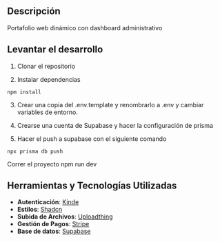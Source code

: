 ## Descripción

Portafolio web dinámico con dashboard administrativo

## Levantar el desarrollo

1. Clonar el repositorio

2. Instalar dependencias

```
npm install
```

3. Crear una copia del .env.template y renombrarlo a .env y cambiar variables de entorno.

4. Crearse una cuenta de Supabase y hacer la configuración de prisma

5. Hacer el push a supabase con el siguiente comando

```
npx prisma db push
```

Correr el proyecto
npm run dev

## Herramientas y Tecnologías Utilizadas

- **Autenticación**: [Kinde](https://app.kinde.com/auth/cx/_:nav&m:register&psid:f105452d7044486f9f0f6125a205b3da)
- **Estilos**: [Shadcn](https://ui.shadcn.com/docs/installation)
- **Subida de Archivos**: [Uploadthing](https://uploadthing.com/)
- **Gestión de Pagos**: [Stripe](https://stripe.com/es-us)
- **Base de datos**: [Supabase](https://supabase.com/)
